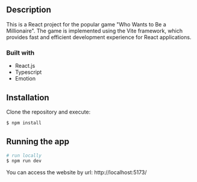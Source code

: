 ## Description
This is a React project for the popular game "Who Wants to Be a Millionaire". The game is implemented using the Vite framework, which provides fast and efficient development experience for React applications.
### Built with

* React.js
* Typescript
* Emotion

## Installation

Clone the repository and execute:
```bash
$ npm install
```

## Running the app

```bash
# run locally
$ npm run dev
```

You can access the website by url: http://localhost:5173/

